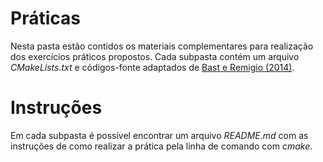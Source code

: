 # Práticas

Nesta pasta estão contidos os materiais complementares para realização dos exercícios práticos propostos. Cada subpasta contém um arquivo *CMakeLists.txt* e códigos-fonte adaptados de [Bast e Remigio (2014)](https://github.com/dev-cafe/cmake-cookbook).

# Instruções

Em cada subpasta é possível encontrar um arquivo *README.md* com as instruções de como realizar a prática pela linha de comando com *cmake*.

